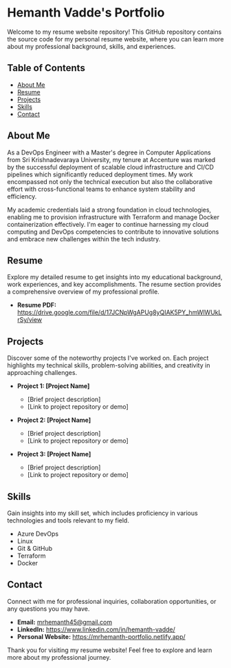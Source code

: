 # Hemanth Vadde's Portfolio 

Welcome to my resume website repository! This GitHub repository contains the source code for my personal resume website, where you can learn more about my professional background, skills, and experiences.

## Table of Contents

- [About Me](#about-me)
- [Resume](#resume)
- [Projects](#projects)
- [Skills](#skills)
- [Contact](#contact)

## About Me

As a DevOps Engineer with a Master's degree in Computer Applications from Sri Krishnadevaraya University, my tenure at Accenture was marked by the successful deployment of scalable cloud infrastructure and CI/CD pipelines which significantly reduced deployment times. My work encompassed not only the technical execution but also the collaborative effort with cross-functional teams to enhance system stability and efficiency. 

My academic credentials laid a strong foundation in cloud technologies, enabling me to provision infrastructure with Terraform and manage Docker containerization effectively. I'm eager to continue harnessing my cloud computing and DevOps competencies to contribute to innovative solutions and embrace new challenges within the tech industry.

## Resume

Explore my detailed resume to get insights into my educational background, work experiences, and key accomplishments. The resume section provides a comprehensive overview of my professional profile.

- **Resume PDF:** https://drive.google.com/file/d/17JCNpWgAPUg8yQIAK5PY_hmWlWUkLrSy/view

## Projects

Discover some of the noteworthy projects I've worked on. Each project highlights my technical skills, problem-solving abilities, and creativity in approaching challenges.

- **Project 1: [Project Name]**
  - [Brief project description]
  - [Link to project repository or demo]

- **Project 2: [Project Name]**
  - [Brief project description]
  - [Link to project repository or demo]

- **Project 3: [Project Name]**
  - [Brief project description]
  - [Link to project repository or demo]

## Skills

Gain insights into my skill set, which includes proficiency in various technologies and tools relevant to my field.

- Azure DevOps
- Linux
- Git & GitHub
- Terraform
- Docker

## Contact

Connect with me for professional inquiries, collaboration opportunities, or any questions you may have.

- **Email:** mrhemanth45@gmail.com
- **LinkedIn:** https://www.linkedin.com/in/hemanth-vadde/
- **Personal Website:** https://mrhemanth-portfolio.netlify.app/

Thank you for visiting my resume website! Feel free to explore and learn more about my professional journey.

